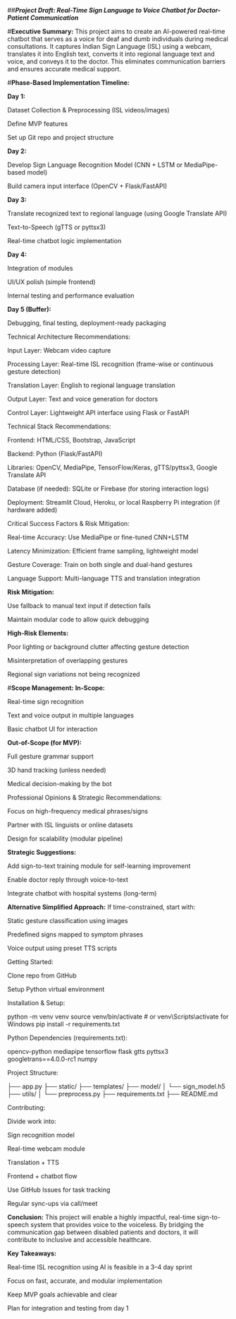 ##***Project Draft: Real-Time Sign Language to Voice Chatbot for Doctor-Patient Communication***

#**Executive Summary:**
This project aims to create an AI-powered real-time chatbot that serves as a voice for deaf and dumb individuals during medical consultations. It captures Indian Sign Language (ISL) using a webcam, translates it into English text, converts it into regional language text and voice, and conveys it to the doctor. This eliminates communication barriers and ensures accurate medical support.

#**Phase-Based Implementation Timeline:**

**Day 1:**

Dataset Collection & Preprocessing (ISL videos/images)

Define MVP features

Set up Git repo and project structure

**Day 2:**

Develop Sign Language Recognition Model (CNN + LSTM or MediaPipe-based model)

Build camera input interface (OpenCV + Flask/FastAPI)

**Day 3:**

Translate recognized text to regional language (using Google Translate API)

Text-to-Speech (gTTS or pyttsx3)

Real-time chatbot logic implementation

**Day 4:**

Integration of modules

UI/UX polish (simple frontend)

Internal testing and performance evaluation

**Day 5 (Buffer):**

Debugging, final testing, deployment-ready packaging

Technical Architecture Recommendations:

Input Layer: Webcam video capture

Processing Layer: Real-time ISL recognition (frame-wise or continuous gesture detection)

Translation Layer: English to regional language translation

Output Layer: Text and voice generation for doctors

Control Layer: Lightweight API interface using Flask or FastAPI

Technical Stack Recommendations:

Frontend: HTML/CSS, Bootstrap, JavaScript

Backend: Python (Flask/FastAPI)

Libraries: OpenCV, MediaPipe, TensorFlow/Keras, gTTS/pyttsx3, Google Translate API

Database (if needed): SQLite or Firebase (for storing interaction logs)

Deployment: Streamlit Cloud, Heroku, or local Raspberry Pi integration (if hardware added)

Critical Success Factors & Risk Mitigation:

Real-time Accuracy: Use MediaPipe or fine-tuned CNN+LSTM

Latency Minimization: Efficient frame sampling, lightweight model

Gesture Coverage: Train on both single and dual-hand gestures

Language Support: Multi-language TTS and translation integration

**Risk Mitigation:**

Use fallback to manual text input if detection fails

Maintain modular code to allow quick debugging

**High-Risk Elements:**

Poor lighting or background clutter affecting gesture detection

Misinterpretation of overlapping gestures

Regional sign variations not being recognized

#**Scope Management:**
**In-Scope:**

Real-time sign recognition

Text and voice output in multiple languages

Basic chatbot UI for interaction

**Out-of-Scope (for MVP):**

Full gesture grammar support

3D hand tracking (unless needed)

Medical decision-making by the bot

Professional Opinions & Strategic Recommendations:

Focus on high-frequency medical phrases/signs

Partner with ISL linguists or online datasets

Design for scalability (modular pipeline)

**Strategic Suggestions:**

Add sign-to-text training module for self-learning improvement

Enable doctor reply through voice-to-text

Integrate chatbot with hospital systems (long-term)

**Alternative Simplified Approach:**
If time-constrained, start with:

Static gesture classification using images

Predefined signs mapped to symptom phrases

Voice output using preset TTS scripts

Getting Started:

Clone repo from GitHub

Setup Python virtual environment

Installation & Setup:

python -m venv venv
source venv/bin/activate  # or venv\Scripts\activate for Windows
pip install -r requirements.txt

Python Dependencies (requirements.txt):

opencv-python
mediapipe
tensorflow
flask
gtts
pyttsx3
googletrans==4.0.0-rc1
numpy

Project Structure:

├── app.py
├── static/
├── templates/
├── model/
│   └── sign_model.h5
├── utils/
│   └── preprocess.py
├── requirements.txt
├── README.md

Contributing:

Divide work into:

Sign recognition model

Real-time webcam module

Translation + TTS

Frontend + chatbot flow

Use GitHub Issues for task tracking

Regular sync-ups via call/meet

**Conclusion:**
This project will enable a highly impactful, real-time sign-to-speech system that provides voice to the voiceless. By bridging the communication gap between disabled patients and doctors, it will contribute to inclusive and accessible healthcare.

**Key Takeaways:**

Real-time ISL recognition using AI is feasible in a 3–4 day sprint

Focus on fast, accurate, and modular implementation

Keep MVP goals achievable and clear

Plan for integration and testing from day 1
